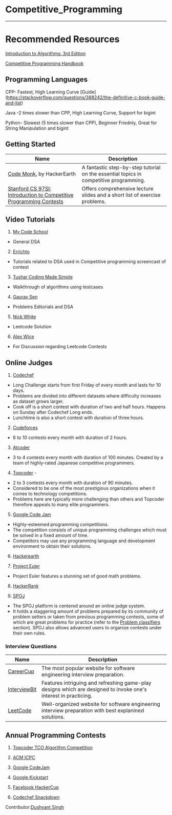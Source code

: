 Competitive_Programming
===================

- - - - 
# Recommended Resources #

  [Introduction to Algorithms: 3rd Edition](https://drive.google.com/file/d/1v7LE_C5JRj1iSYfA3tQ8x4hKYY7kut9c/view?usp=sharing "Introduction To Algorithm")

  [Competitive Programming Handbook](https://drive.google.com/file/d/1ZXkZpD4wor3UFezNjCYffuzvrU6awF83/view?usp=sharing "Competitive Programming Handbook")

## Programming Languages ##
CPP- Fastest, High Learning Curve
[Guide] (https://stackoverflow.com/questions/388242/the-definitive-c-book-guide-and-list)

Java -2 times slower than CPP, High Learning Curve, Support for bigint

Python- Slowest (5 times slower than CPP), Beginner Friednly, Great for String Manipulation and bigint
   
    
## Getting Started
| Name | Description |
| --- | --- |
| [Code Monk](https://www.hackerearth.com/practice/codemonk/), by HackerEarth | A fantastic step-by-step tutorial on the essential topics in competitive programming. |
| [Stanford CS 97SI: Introduction to Competitive Programming Contests](http://web.stanford.edu/class/cs97si/) | Offers comprehensive lecture slides and a short list of exercise problems. |

## Video Tutorials ##
  
1.  [My Code School]( https://www.youtube.com/user/mycodeschool "My Code School")
* General DSA

2.  [Errichto]( https://www.youtube.com/channel/UCBr_Fu6q9iHYQCh13jmpbrg "Errichto")
* Tutorials related to DSA used in Competitive programming screencast of contest

3.  [Tushar Coding Made Simple]( https://www.youtube.com/user/tusharroy2525 "Tushar Coding Made Simple")
* Walkthrough of algorithms using testcases

4.  [Gaurav Sen]( https://www.youtube.com/channel/UCRPMAqdtSgd0Ipeef7iFsKw "Gaurav Sen")
*  Problems Editorials and DSA

5.  [Nick White]( https://www.youtube.com/channel/UC1fLEeYICmo3O9cUsqIi7HA "Nick White")
* Leetcode Solution

6.  [Alex Wice]( https://www.twitch.tv/alexwice "Alex Wice")
* For Discussion regarding Leetcode Contests
  
  
## Online Judges ##

1.  [Codechef]( https://www.codechef.com/ "Codechef")

  * Long Challenge starts from first Friday of every month and lasts for 10 days. 
  * Problems are divided into different datasets where difficulty increases as dataset grows larger.
  * Cook off is a short contest with duration of two and half hours. Happens on Sunday after Codechef Long ends.
  * Lunchtime is also a short contest with duration of three hours.
  
2.  [Codeforces]( https://codeforces.com/ "Codeforces")
* 6 to 10 contests every month with duration of 2 hours.

3.  [Atcoder]( https://atcoder.jp/ "Atcoder")
* 3 to 4 contests every month with duration of 100 minutes. Created by a team of highly-rated Japanese competitive     programmers.

4.  [Topcoder](https://www.topcoder.com/) - 
* 2 to 3 contests every month with duration of 90 minutes. 
* Considered to be one of the most prestigious organizations when it comes to technology competitions.
* Problems here are typically more challenging than others and Topcoder therefore appeals to many elite programmers.

5.  [Google Code Jam](https://code.google.com/codejam/)
* Highly-esteemed programming competitions.
* The competition consists of unique programming challenges which must be solved in a fixed amount of time. 
* Competitors may use any programming language and development environment to obtain their solutions. 


6.  [Hackerearth](https://www.hackerearth.com/)

7.  [Project Euler](https://projecteuler.net/) 
* Project Euler features a stunning set of good math problems.

8.  [HackerRank](https://www.hackerrank.com)


9.  [SPOJ](https://www.spoj.com/)
* The SPOJ platform is centered around an online judge system. 
* It holds a staggering amount of problems prepared by its community of problem setters or taken from previous programming contests, some of which are great problems for practice (refer to the [Problem classifiers](#problem-classifiers) section). SPOJ also allows advanced users to organize contests under their own rules.



### Interview Questions
| Name | Description |
| --- | --- |
| [CareerCup](https://www.careercup.com) | The most popular website for software engineering interview preparation. | 
| [InterviewBit](https://www.interviewbit.com) | Features intriguing and refreshing game-play designs which are designed to invoke one's interest in practicing. |
| [LeetCode](https://leetcode.com) | Well-organized website for software engineering interview preparation with best explanined solutions.  |


## Annual Programming Contests ##
1.  [Topcoder TCO Algorithm Competition](https://tco20.topcoder.com/competition-overview/algorithm/algorithm-rules)

2.  [ACM ICPC](https://icpc.global/)

3.  [Google CodeJam](https://codingcompetitions.withgoogle.com/codejam)

4.  [Google Kickstart](https://codingcompetitions.withgoogle.com/kickstart)

5.  [Facebook HackerCup](https://www.facebook.com/codingcompetitions/hacker-cup)

6.  [Codechef Snackdown](https://www.codechef.com/snackdown)


Contributor:[Dushyant Singh](https://github.com/dush1729)
